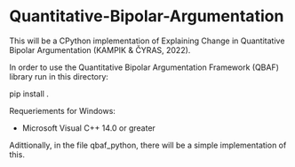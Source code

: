 # Quantitative-Bipolar-Argumentation
This will be a CPython implementation of Explaining Change in Quantitative Bipolar Argumentation (KAMPIK &amp; ČYRAS,  2022).

In order to use the Quantitative Bipolar Argumentation Framework (QBAF) library run in this directory:

pip install .

Requeriements for Windows: 
- Microsoft Visual C++ 14.0 or greater

Adittionally, in the file qbaf_python, there will be a simple implementation of this.